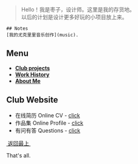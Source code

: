 > Hello！我是枣子，设计师。这里是我的存货地。  
> 以后的计划是设计更多好玩的小项目放上来。

	## Notes
	[我的尤克里里音乐创作](music).

## Menu
- [**Club projects**][1]
- [**Work History**][2]
- [**About Me**][3] 

## Club Website
- 在线简历 Online CV - [click][4]
- 作品集 Online Profile - [click][5]
- 有问有答 Questions - [click][6]
  

[ 返回最上 ][7]

  
That's all.

[1]:	#club
[2]:	#work
[3]:	about
[4]:	https://dosthcool.github.io/cho-moon.html
[5]:	https://dosthcool.github.io
[6]:	https://dosthcool.github.io/questions.html
[7]:	#menu
